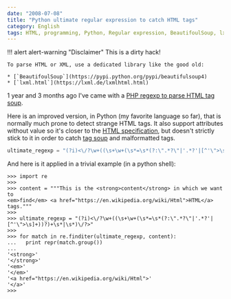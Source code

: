 ```yaml
---
date: "2008-07-08"
title: "Python ultimate regular expression to catch HTML tags"
category: English
tags: HTML, programming, Python, Regular expression, BeautifoulSoup, lxml
---
```


!!! alert alert-warning "Disclaimer"
    This is a dirty hack!

    To parse HTML or XML, use a dedicated library like the good old:

    * [`BeautifoulSoup`](https://pypi.python.org/pypi/beautifulsoup4)
    * [`lxml.html`](https://lxml.de/lxmlhtml.html)

1 year and 3 months ago I've came with a
[PHP regexp to parse HTML tag soup]({filename}/2007/ultimate-regular-expression-for-html-tag-parsing-with-php.md).

Here is an improved version, in Python (my favorite language so far), that is
normally much prone to detect strange HTML tags. It also support attributes
without value so it's closer to the
[HTML specification](https://www.w3.org/TR/REC-html40/), but doesn't strictly
stick to it in order to catch [tag soup](https://en.wikipedia.org/wiki/Tag_soup)
and malformatted tags.

```python
ultimate_regexp = "(?i)<\/?\w+((\s+\w+(\s*=\s*(?:\".*?\"|'.*?'|[^'\">\s]+))?)+\s*|\s*)\/?>"
```

And here is it applied in a trivial example (in a python shell):

```pycon
>>> import re
>>>
>>> content = """This is the <strong>content</strong> in which we want to
<em>find</em> <a href="https://en.wikipedia.org/wiki/Html">HTML</a> tags."""
>>>
>>> ultimate_regexp = "(?i)<\/?\w+((\s+\w+(\s*=\s*(?:\".*?\"|'.*?'|[^'\">\s]+))?)+\s*|\s*)\/?>"
>>>
>>> for match in re.finditer(ultimate_regexp, content):
...   print repr(match.group())
...
'<strong>'
'</strong>'
'<em>'
'</em>'
'<a href="https://en.wikipedia.org/wiki/Html">'
'</a>'
>>>
```
